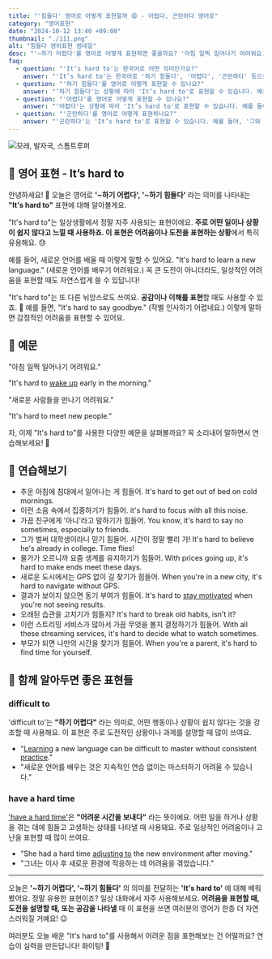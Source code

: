 ```yaml
---
title: "'힘들다' 영어로 어떻게 표현할까 😩 - 어렵다, 곤란하다 영어로"
category: "영어표현"
date: "2024-10-12 13:40 +09:00"
thumbnail: "./111.png"
alt: "힘들다 영어표현 썸네일"
desc: "'~하기 어렵다'를 영어로 어떻게 표현하면 좋을까요? '아침 일찍 일어나기 어려워요.', '새로운 사람들을 만나기 어려워요.' 등을 영어로 표현하는 법을 배워봅시다. 다양한 예문을 통해서 연습하고 본인의 표현으로 만들어 보세요."
faq:
  - question: "'It’s hard to'는 한국어로 어떤 의미인가요?"
    answer: "'It’s hard to'는 한국어로 '하기 힘들다', '어렵다', '곤란하다' 등으로 번역될 수 있습니다. 어떤 일을 수행하기가 쉽지 않다는 의미를 전달할 때 사용합니다."
  - question: "'하기 힘들다'를 영어로 어떻게 표현할 수 있나요?"
    answer: "'하기 힘들다'는 상황에 따라 'It’s hard to'로 표현할 수 있습니다. 예를 들어, '이 문제를 푸는 것이 힘들어'는 'It’s hard to solve this problem'로 말할 수 있습니다."
  - question: "'어렵다'를 영어로 어떻게 표현할 수 있나요?"
    answer: "'어렵다'는 상황에 따라 'It’s hard to'로 표현할 수 있습니다. 예를 들어, '새로운 언어를 배우는 것은 정말 어려워'는 'It’s hard to learn a new language'로 말할 수 있습니다."
  - question: "'곤란하다'를 영어로 어떻게 표현하나요?"
    answer: "'곤란하다'는 'It’s hard to'로 표현할 수 있습니다. 예를 들어, '그와 대화하는 것은 곤란해'는 'It’s hard to talk to him'으로 표현할 수 있습니다."
---
```


![모래, 발자국, 스톰트루퍼](./111-1.jpg)

## 🌟 영어 표현 - It’s hard to

안녕하세요! 👋 오늘은 영어로 **'~하기 어렵다', '~하기 힘들다'** 라는 의미를 나타내는 **"It's hard to"** 표현에 대해 알아볼게요.

"It's hard to"는 일상생활에서 정말 자주 사용되는 표현이에요. **주로 어떤 일이나 상황이 쉽지 않다고 느낄 때 사용하죠. 이 표현은 어려움이나 도전을 표현하는 상황**에서 특히 유용해요. 😓

예를 들어, 새로운 언어를 배울 때 이렇게 말할 수 있어요. "It's hard to learn a new language." (새로운 언어를 배우기 어려워요.) 꼭 큰 도전이 아니더라도, 일상적인 어려움을 표현할 때도 자연스럽게 쓸 수 있답니다!

"It's hard to"는 또 다른 뉘앙스로도 쓰여요. **공감이나 이해를 표현**할 때도 사용할 수 있죠. 🤗 예를 들면, "It's hard to say goodbye." (작별 인사하기 어렵네요.) 이렇게 말하면 감정적인 어려움을 표현할 수 있어요.

## 📖 예문

"아침 일찍 일어나기 어려워요."

"It's hard to [wake up](/blog/in-english/300.wake-up/) early in the morning."

"새로운 사람들을 만나기 어려워요."

"It's hard to meet new people."

자, 이제 "It's hard to"를 사용한 다양한 예문을 살펴볼까요? 꼭 소리내어 말하면서 연습해보세요! 🚀

## 💬 연습해보기

<ul data-interactive-list>
  <li data-interactive-item>
    <span data-toggler>추운 아침에 침대에서 일어나는 게 힘들어.</span>
    <span data-answer>It's hard to get out of bed on cold mornings.</span>
  </li>
  <li data-interactive-item>
    <span data-toggler>이런 소음 속에서 집중하기가 힘들어.</span>
    <span data-answer>it's hard to focus with all this noise.</span>
  </li>
  <li data-interactive-item>
    <span data-toggler>가끔 친구에게 '아니'라고 말하기가 힘들어.</span>
    <span data-answer>You know, it's hard to say no sometimes, especially to friends.</span>
  </li>
  <li data-interactive-item>
    <span data-toggler>그가 벌써 대학생이라니 믿기 힘들어. 시간이 정말 빨리 가!</span>
    <span data-answer>It's hard to believe he's already in college. Time flies!</span>
  </li>
  <li data-interactive-item>
    <span data-toggler>물가가 오르니까 요즘 생계를 유지하기가 힘들어.</span>
    <span data-answer>With prices going up, it's hard to make ends meet these days.</span>
  </li>
  <li data-interactive-item>
    <span data-toggler>새로운 도시에서는 GPS 없이 길 찾기가 힘들어.</span>
    <span data-answer>When you're in a new city, it's hard to navigate without GPS.</span>
  </li>
  <li data-interactive-item>
    <span data-toggler>결과가 보이지 않으면 동기 부여가 힘들어.</span>
    <span data-answer>It's hard to <a href="/blog/in-english/119.stay/">stay motivated</a> when you're not seeing results.</span>
  </li>
  <li data-interactive-item>
    <span data-toggler>오래된 습관을 고치기가 힘들지?</span>
    <span data-answer>It's hard to break old habits, isn't it?</span>
  </li>
  <li data-interactive-item>
    <span data-toggler>이런 스트리밍 서비스가 많아서 가끔 무엇을 볼지 결정하기가 힘들어.</span>
    <span data-answer>With all these streaming services, it's hard to decide what to watch sometimes.</span>
  </li>
  <li data-interactive-item>
    <span data-toggler>부모가 되면 나만의 시간을 찾기가 힘들어.</span>
    <span data-answer>When you're a parent, it's hard to find time for yourself.</span>
  </li>
</ul>

## 🤝 함께 알아두면 좋은 표현들

### difficult to

'difficult to'는 **"하기 어렵다"** 라는 의미로, 어떤 행동이나 상황이 쉽지 않다는 것을 강조할 때 사용해요. 이 표현은 주로 도전적인 상황이나 과제를 설명할 때 많이 쓰여요.

- "[Learning](/blog/in-english/245.learn/) a new language can be difficult to master without consistent [practice](/blog/in-english/247.practice/)."
- "새로운 언어를 배우는 것은 지속적인 연습 없이는 마스터하기 어려울 수 있습니다."

### have a hard time

['have a hard time'](/blog/vocab-1/026.have-a-hard-time-ing/)은 **"어려운 시간을 보내다"** 라는 뜻이에요. 어떤 일을 하거나 상황을 겪는 데에 힘들고 고생하는 상태를 나타낼 때 사용돼요. 주로 일상적인 어려움이나 고난을 표현할 때 많이 쓰여요.

- "She had a hard time [adjusting to](/blog/in-english/073.adjust-to/) the new environment after moving."
- "그녀는 이사 후 새로운 환경에 적응하는 데 어려움을 겪었습니다."

---

오늘은 **'~하기 어렵다', '~하기 힘들다'** 의 의미를 전달하는 **'It's hard to'** 에 대해 배워봤어요. 정말 유용한 표현이죠? 일상 대화에서 자주 사용해보세요. **어려움을 표현할 때, 도전을 설명할 때, 또는 공감을 나타낼** 때 이 표현을 쓰면 여러분의 영어가 한층 더 자연스러워질 거예요! 😉

여러분도 오늘 배운 "It's hard to"를 사용해서 어려운 점을 표현해보는 건 어떨까요? 연습이 실력을 만든답니다! 화이팅! 💪
